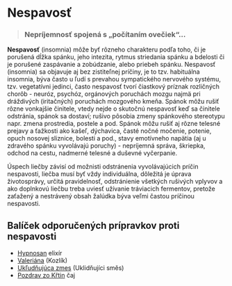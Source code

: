 Nespavosť
=========


> ### Nepríjemnosť spojená s „počítaním ovečiek“…
> 
> 

**Nespavosť** (insomnia) môže byť rôzneho charakteru podľa toho, či je porušená
dĺžka spánku, jeho intezita, rytmus striedania spánku a bdelosti či je porušené
zaspávanie a zobúdzanie, alebo priebeh spánku. Nespavosť (insomnia) sa objavuje
aj bez zistiteľnej príčiny, je to tzv. habituálna insomnia, býva často u ľudí s
prevahou sympatického nervového systému, tzv. vegetatívni jedinci, často
nespavosť tvorí čiastkový príznak rozličných chorôb - neuróz, psychóz,
orgánových poruchách mozgu najmä pri dráždivých (iritačných) poruchách mozgového
kmeňa.   Spánok môžu rušiť rôzne vonkajšie činitele, vtedy nejde o skutočnú
nespavosť keď sa činitele odstránia, spánok sa dostaví; rušivo pôsobia zmeny
spánkového stereotypu napr. zmena prostredia, postele a pod. Spánok môžu rušiť
aj rôzne telesné prejavy a ťažkosti ako kašeľ, dýchavica, časté nočné močenie,
potenie, opuch nosovej sliznice, bolesti a pod., stavy emotívneho napätia (aj u
zdravého spánku vyvolávajú poruchy) - nepríjemná správa, škriepka, odchod na
cestu, nadmerné telesné a duševné vyčerpanie.

Úspech liečby závisí od možnisti odstránenia vyvolávajúcich príčin nespavosti,
liečba musí byť vždy individuálna, dôležitá je úprava životosprávy, určitá
pravidelnosť, odstránienie všetkých rušivých vplyvov a ako doplnkovú liečbu
treba uviesť užívanie tráviacich fermentov, pretože zaťažený a nestrávený obsah
žalúdka býva veľmi častou príčinou nespavosti.

Balíček odporučených prípravkov proti nespavosti
------------------------------------------------

* [Hypnosan](/sip/elixiry/hypnosan) elixír
* [Valeriána](/sip/tinktury/valeriana) (Kozlík)
* [Ukľudňujúca zmes](/sip/#p/ukludnujuca-zmes) (Uklidňujíci směs)
* [Pozdrav zo Křtin](/sip/caje/pozdrav-z-krtin) čaj
